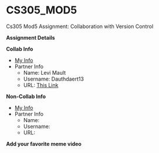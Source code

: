 # CS305_MOD5
Cs305 Mod5 Assignment: Collaboration with Version Control

**Assignment Details**

**Collab Info**
  * [My Info](https://github.com/quasont1337/CS305_MOD5) 
  * Partner Info
     * Name: Levi Mault
     * Username: Dauthdaert13
     * URL: [This Link](https://media.discordapp.net/attachments/901368307217748008/961742477184893008/unknown.png)

**Non-Collab Info**
  * [My Info](https://github.com/quasont1337/CS305_MOD5) 
  * Partner Info
     * Name: 
     * Username:
     * URL: 

**Add your favorite meme video**

